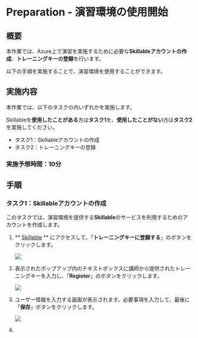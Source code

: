 # Preparation - 演習環境の使用開始

## 概要

本作業では、Azure上で演習を実施するために必要な**Skillableアカウントの作成**、**トレーニングキーの登録**を行います。

以下の手順を実施することで、演習環境を使用することができます。

## 実施内容

本作業では、以下のタスクの内いずれかを実施します。

Skillableを**使用したことがある**方は**タスク1**を、**使用したことがない**方は**タスク2**を実施してください。

- タスク1：Skillableアカウントの作成
- タスク2：トレーニングキーの登録

### 実施予想時間：10分

## 手順

### タスク1：Skillableアカウントの作成

このタスクでは、演習環境を提供する**Skillable**のサービスを利用するためのアカウントを作成します。

[^1]: 既にSkillableアカウントをお持ちの方は作成不要です。ご自身のアカウントでログインし、タスク2へ進んでください。

1. ** [Skillable](https://alh.learnondemand.net/) ** にアクセスして、「**トレーニングキーに登録する**」のボタンをクリックします。

   ![](C:\Users\CTCT\Documents\GitHub\Skillable\media\toppage01.png)

   

2. 表示されたポップアップ内のテキストボックスに講師から提供されたトレーニングキーを入力し、「**Register**」のボタンをクリックします。

   ![](C:\Users\CTCT\Documents\GitHub\Skillable\media\trainingkeyregister.png)

   

3. ユーザー情報を入力する画面が表示されます。必要事項を入力して、最後に「**保存**」ボタンをクリックします。

   ![](C:\Users\CTCT\Documents\GitHub\Skillable\media\userprofile.png)

   [^2]: **主に使用するメールアドレス**がSkillableのログインに使用するユーザー名となります。そのため、ユーザー名については自動入力されます。

   

4. 


